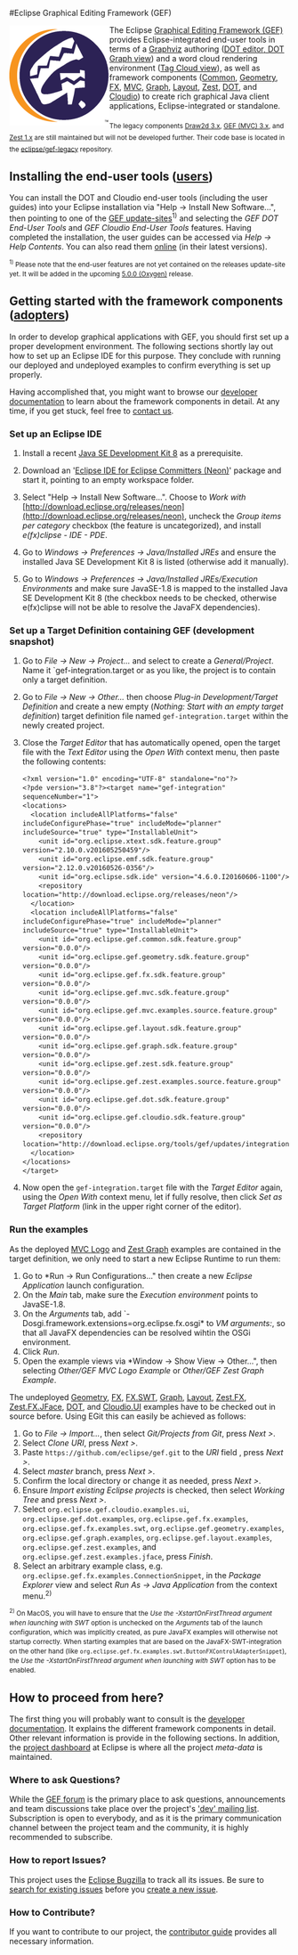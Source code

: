 #Eclipse Graphical Editing Framework (GEF)

<div>
 <img align="left" src="/gef_eclipse_logo_360.png" width="180px">
 <p>
 The Eclipse <a href="http://www.eclipse.org/gef">Graphical Editing Framework (GEF)</a> provides Eclipse-integrated end-user tools in terms of a <a href="http://www.graphviz.org">Graphviz</a> authoring (<a href="https://github.com/eclipse/gef/wiki/DOT-User-Guide">DOT editor, DOT Graph view</a>) and a word cloud rendering environment (<a href="https://github.com/eclipse/gef/wiki/Cloudio-User-Guide">Tag Cloud view</a>), as well as framework components (<a href="https://github.com/eclipse/gef/wiki/Common">Common</a>, <a href="https://github.com/eclipse/gef/wiki/Geometry">Geometry</a>, <a href="https://github.com/eclipse/gef/wiki/FX">FX</a>, <a href="https://github.com/eclipse/gef/wiki/MVC">MVC</a>, <a href="https://github.com/eclipse/gef/wiki/Graph">Graph</a>, <a href="https://github.com/eclipse/gef/wiki/Layout">Layout</a>, <a href="https://github.com/eclipse/gef/wiki/Zest">Zest</a>, <a href="https://github.com/eclipse/gef/wiki/DOT">DOT</a>, and <a href="https://github.com/eclipse/gef/wiki/Cloudio">Cloudio</a>) to create rich graphical Java client applications, Eclipse-integrated or standalone.
 </p>
</div>

<sub>The legacy components [Draw2d 3.x](https://www.eclipse.org/gef/draw2d/index.php), [GEF (MVC) 3.x](https://www.eclipse.org/gef/gef_mvc/index.php), and [Zest 1.x](https://www.eclipse.org/gef/zest/index.php) are still maintained but will not be developed further. Their code base is located in the [eclipse/gef-legacy](https://github.com/eclipse/gef-legacy) repository.</sub>

## Installing the end-user tools ([users](https://www.eclipse.org/projects/dev_process/#2_3_2_Users))
You can install the DOT and Cloudio end-user tools (including the user guides) into your Eclipse installation via "Help -> Install New Software...", then pointing to one of the [GEF update-sites](https://projects.eclipse.org/projects/tools.gef/downloads)<sup>1)</sup> and selecting the *GEF DOT End-User Tools* and *GEF Cloudio End-User Tools* features. Having completed the installation, the user guides can be accessed via *Help -> Help Contents*. You can also read them [online](https://github.com/eclipse/gef/wiki#user-documentation) (in their latest versions).

<small><sup>1)</sup> Please note that the end-user features are not yet contained on the releases update-site yet. It will be added in the upcoming [5.0.0 (Oxygen)](https://projects.eclipse.org/projects/tools.gef/releases/5.0.0-oxygen) release.</small>

## Getting started with the framework components ([adopters](https://www.eclipse.org/projects/dev_process/#2_3_3_Adopters))
In order to develop graphical applications with GEF, you should first set up a proper development environment. The following sections shortly lay out how to set up an Eclipse IDE for this purpose. They conclude with running our deployed and undeployed examples to confirm everything is set up properly. 

Having accomplished that, you might want to browse our [developer documentation](https://github.com/eclipse/gef/wiki#developer-documentation) to learn about the framework components in detail. At any time, if you get stuck, feel free to [contact us](#Where-to-ask-Questions?).

### Set up an Eclipse IDE
1. Install a recent [Java SE Development Kit 8](http://www.oracle.com/technetwork/java/javase/downloads/jdk8-downloads-2133151.html) as a prerequisite.

2. Download an '[Eclipse IDE for Eclipse Committers (Neon)](http://www.eclipse.org/downloads/packages)' package and start it, pointing to an empty workspace folder. 

3. Select "Help -> Install New Software...". Choose to *Work with* [http://download.eclipse.org/releases/neon](http://download.eclipse.org/releases/neon), uncheck the *Group items per category* checkbox (the feature is uncategorized), and install *e(fx)clipse - IDE - PDE*.

4. Go to *Windows -> Preferences -> Java/Installed JREs* and ensure the installed Java SE Development Kit 8 is listed (otherwise add it manually). 
5. Go to *Windows -> Preferences -> Java/Installed JREs/Execution Environments* and make sure JavaSE-1.8 is mapped to the installed Java SE Development Kit 8 (the checkbox needs to be checked, otherwise e(fx)clipse will not be able to resolve the JavaFX dependencies).

### Set up a Target Definition containing GEF (development snapshot)
1. Go to *File -> New -> Project...* and select to create a *General/Project*. Name it `gef-integration.target or as you like, the project is to contain only a target definition.
2. Go to *File -> New -> Other...* then choose *Plug-in Development/Target Definition* and create a new empty (*Nothing: Start with an empty target definition*) target definition file named `gef-integration.target` within the newly created project.
3. Close the *Target Editor* that has automatically opened, open the target file with the *Text Editor* using the *Open With* context menu, then paste the following contents:
	
	```
	<?xml version="1.0" encoding="UTF-8" standalone="no"?>
	<?pde version="3.8"?><target name="gef-integration" sequenceNumber="1">
	<locations>
	  <location includeAllPlatforms="false" includeConfigurePhase="true" includeMode="planner" includeSource="true" type="InstallableUnit">
	    <unit id="org.eclipse.xtext.sdk.feature.group" version="2.10.0.v201605250459"/>
	    <unit id="org.eclipse.emf.sdk.feature.group" version="2.12.0.v20160526-0356"/>
	    <unit id="org.eclipse.sdk.ide" version="4.6.0.I20160606-1100"/>
	    <repository location="http://download.eclipse.org/releases/neon"/>
	  </location>
	  <location includeAllPlatforms="false" includeConfigurePhase="true" includeMode="planner" includeSource="true" type="InstallableUnit">
	    <unit id="org.eclipse.gef.common.sdk.feature.group" version="0.0.0"/>
	    <unit id="org.eclipse.gef.geometry.sdk.feature.group" version="0.0.0"/>
	    <unit id="org.eclipse.gef.fx.sdk.feature.group" version="0.0.0"/>
	    <unit id="org.eclipse.gef.mvc.sdk.feature.group" version="0.0.0"/>
	    <unit id="org.eclipse.gef.mvc.examples.source.feature.group" version="0.0.0"/>
	    <unit id="org.eclipse.gef.layout.sdk.feature.group" version="0.0.0"/>
	    <unit id="org.eclipse.gef.graph.sdk.feature.group" version="0.0.0"/>
	    <unit id="org.eclipse.gef.zest.sdk.feature.group" version="0.0.0"/>
	    <unit id="org.eclipse.gef.zest.examples.source.feature.group" version="0.0.0"/>
	    <unit id="org.eclipse.gef.dot.sdk.feature.group" version="0.0.0"/>
	    <unit id="org.eclipse.gef.cloudio.sdk.feature.group" version="0.0.0"/>
	    <repository location="http://download.eclipse.org/tools/gef/updates/integration"/>
	  </location>
	</locations>
	</target>
	```
4. Now open the `gef-integration.target` file with the *Target Editor* again, using the *Open With* context menu, let if fully resolve, then click *Set as Target Platform* (link in the upper right corner of the editor).

### Run the examples
As the deployed [MVC Logo](https://github.com/eclipse/gef/wiki/MVC-Logo-Example) and [Zest Graph](https://github.com/eclipse/gef/wiki/Zest-Graph-Example) examples are contained in the target definition, we only need to start a new Eclipse Runtime to run them: 

1. Go to *Run -> Run Configurations..." then create a new *Eclipse Application* launch configuration.
2. On the *Main* tab, make sure the *Execution environment* points to JavaSE-1.8.
3. On the *Arguments* tab, add `-Dosgi.framework.extensions=org.eclipse.fx.osgi* to *VM arguments:*, so that all JavaFX dependencies can be resolved wihtin the OSGi environment.
4. Click *Run*.
5. Open the example views via *Window -> Show View -> Other...", then selecting *Other/GEF MVC Logo Example* or *Other/GEF Zest Graph Example*.

The undeployed [Geometry](https://github.com/eclipse/gef/wiki/Geometry-Examples), [FX](https://github.com/eclipse/gef/wiki/FX-Examples), [FX.SWT](https://github.com/eclipse/gef/wiki/FX-Examples#examplesswt-undeployed), [Graph](https://github.com/eclipse/gef/wiki/Graph-Examples), [Layout](https://github.com/eclipse/gef/wiki/Layout-Examples), [Zest.FX](https://github.com/eclipse/gef/wiki/Zest-Examples), [Zest.FX.JFace](https://github.com/eclipse/gef/wiki/Zest-JFace-Examples), [DOT](https://github.com/eclipse/gef/wiki/DOT-Examples), and [Cloudio.UI](https://github.com/eclipse/gef/wiki/Cloudio-Examples) examples have to be checked out in source before. Using EGit this can easily be achieved as follows:

1. Go to *File -> Import...*, then select *Git/Projects from Git*, press *Next >*.
2. Select *Clone URI*, press *Next >*.
3. Paste `https://github.com/eclipse/gef.git` to the *URI* field , press *Next >*.
3. Select *master* branch, press *Next >*.
4. Confirm the local directory or change it as needed, press *Next >*.
5. Ensure *Import existing Eclipse projects* is checked, then select *Working Tree* and press *Next >*.
5. Select `org.eclipse.gef.cloudio.examples.ui`, `org.eclipse.gef.dot.examples`, `org.eclipse.gef.fx.examples`, `org.eclipse.gef.fx.examples.swt`, `org.eclipse.gef.geometry.examples`, `org.eclipse.gef.graph.examples`, `org.eclipse.gef.layout.examples`, `org.eclipse.gef.zest.examples`, and `org.eclipse.gef.zest.examples.jface`, press *Finish*.
6. Select an arbitrary example class, e.g. `org.eclipse.gef.fx.examples.ConnectionSnippet`, in the *Package Explorer* view and select *Run As -> Java Application* from the context menu.<sup>2)</sup>

<small><sup>2)</sup> On MacOS, you will have to ensure that the *Use the -XstartOnFirstThread argument when launching with SWT* option is unchecked on the *Arguments* tab of the launch configuration, which was implicitly created, as pure JavaFX examples will otherwise not startup correctly. When starting examples that are based on the JavaFX-SWT-integration on the other hand (like `org.eclipse.gef.fx.examples.swt.ButtonFXControlAdapterSnippet`), the *Use the -XstartOnFirstThread argument when launching with SWT* option has to be enabled.</small>

## How to proceed from here?
The first thing you will probably want to consult is the [developer documentation](https://github.com/eclipse/gef/wiki#developer-documentation). It explains the different framework components in detail. Other relevant information is provide in the following sections. In addition, the [project dashboard](https://projects.eclipse.org/projects/tools.gef) at Eclipse is where all the project *meta-data* is maintained.

### Where to ask Questions?
While the [GEF forum](https://www.eclipse.org/forums/index.php?t=thread&frm_id=81) is the primary place to ask questions, announcements and team discussions take place over the project's ['dev' mailing list](https://dev.eclipse.org/mailman/listinfo/gef-dev). 
Subscription is open to everybody, and as it is the primary communication channel between the project team and the community, it is highly recommended to subscribe.

### How to report Issues?
This project uses the [Eclipse Bugzilla](https://bugs.eclipse.org/bugs) to track all its issues. Be sure to [search for existing issues](https://bugs.eclipse.org/bugs/buglist.cgi?product=GEF) before you [create a new issue](https://bugs.eclipse.org/bugs/enter_bug.cgi?product=GEF).

### How to Contribute?
If you want to contribute to our project, the [contributor guide](https://github.com/eclipse/gef/blob/master/CONTRIBUTING.md) provides all necessary information.
